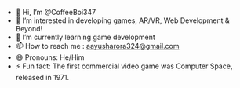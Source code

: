 - 👋 Hi, I’m @CoffeeBoi347
- 👀 I’m interested in developing games, AR/VR, Web Development & Beyond!
- 🌱 I’m currently learning game development
- 📫 How to reach me : aayusharora324@gmail.com
- 😄 Pronouns: He/Him
- ⚡ Fun fact: The first commercial video game was Computer Space, released in 1971. 


<!---
CoffeeBoi347/CoffeeBoi347 is a ✨ special ✨ repository because its `README.md` (this file) appears on your GitHub profile.
You can click the Preview link to take a look at your changes.
--->
